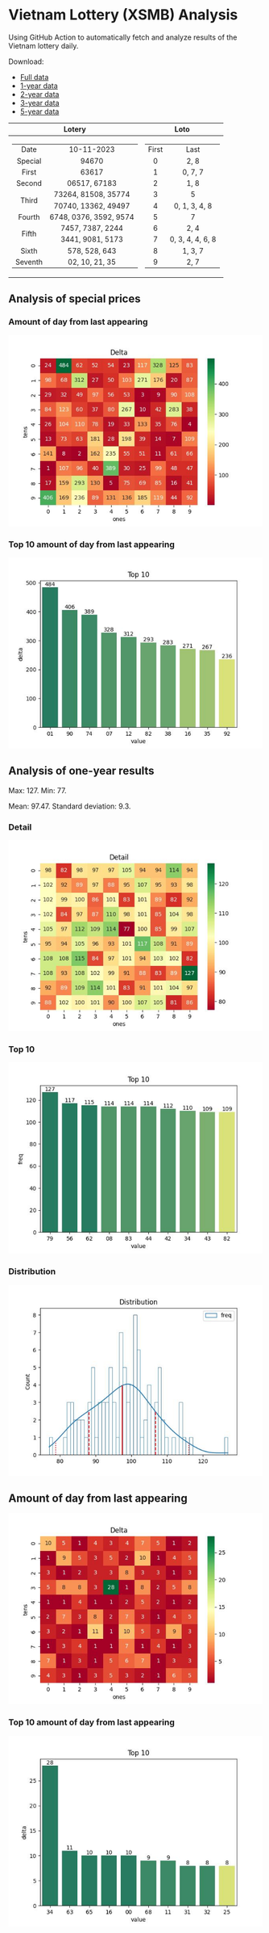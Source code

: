 # Vietnam Lottery (XSMB) Analysis

Using GitHub Action to automatically fetch and analyze results of the Vietnam lottery daily.

Download:

* [Full data](https://raw.githubusercontent.com/khiemdoan/vietnam-lottery-xsmb-analysis/main/results/xsmb.csv)
* [1-year data](https://raw.githubusercontent.com/khiemdoan/vietnam-lottery-xsmb-analysis/main/results/xsmb_1_year.csv)
* [2-year data](https://raw.githubusercontent.com/khiemdoan/vietnam-lottery-xsmb-analysis/main/results/xsmb_2_year.csv)
* [3-year data](https://raw.githubusercontent.com/khiemdoan/vietnam-lottery-xsmb-analysis/main/results/xsmb_3_year.csv)
* [5-year data](https://raw.githubusercontent.com/khiemdoan/vietnam-lottery-xsmb-analysis/main/results/xsmb_5_year.csv)

| Lotery      | Loto |
| :-----------: | :-----------: |
| <table><tr><td>Date</td><td>10-11-2023</td></tr><tr><td>Special</td><td>94670</td></tr><tr><td>First</td><td>63617</td></tr><tr><td>Second</td><td>06517, 67183</td></tr><tr><td rowspan="2">Third</td><td>73264, 81508, 35774</td></tr><tr><td>70740, 13362, 49497</td></tr><tr><td>Fourth</td><td>6748, 0376, 3592, 9574</td></tr><tr><td rowspan="2">Fifth</td><td>7457, 7387, 2244</td></tr><tr><td>3441, 9081, 5173</td></tr><tr><td>Sixth</td><td>578, 528, 643</td></tr><tr><td>Seventh</td><td>02, 10, 21, 35</td></tr></table> | <table><tr><td>First</td><td>Last</td></tr><tr><td>0</td><td>2, 8</td></tr><tr><td>1</td><td>0, 7, 7</td></tr><tr><td>2</td><td>1, 8</td></tr><tr><td>3</td><td>5</td></tr><tr><td>4</td><td>0, 1, 3, 4, 8</td></tr><tr><td>5</td><td>7</td></tr><tr><td>6</td><td>2, 4</td></tr><tr><td>7</td><td>0, 3, 4, 4, 6, 8</td></tr><tr><td>8</td><td>1, 3, 7</td></tr><tr><td>9</td><td>2, 7</td></tr></table> |


<h2>Analysis of special prices</h2>

<h3>Amount of day from last appearing</h3>

![Delta](images/special_delta.jpg)

<h3>Top 10 amount of day from last appearing</h3>

![Delta top 10](images/special_delta_top_10.jpg)

<h2>Analysis of one-year results</h2>

Max: 127. Min: 77.

Mean: 97.47. Standard deviation: 9.3.

<h3>Detail</h3>

![Detail](images/heatmap.jpg)

<h3>Top 10</h3>

![Top 10](images/top-10.jpg)

<h3>Distribution</h3>

![Distribution](images/distribution.jpg)

<h2>Amount of day from last appearing</h2>

![Delta](images/delta.jpg)

<h3>Top 10 amount of day from last appearing</h3>

![Delta top 10](images/delta_top_10.jpg)